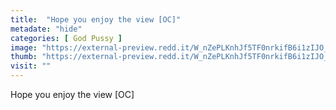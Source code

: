 ```yaml
---
title:  "Hope you enjoy the view [OC]"
metadate: "hide"
categories: [ God Pussy ]
image: "https://external-preview.redd.it/W_nZePLKnhJf5TF0nrkifB6i1zIJO_zwgajc0a21N5M.jpg?auto=webp&s=ccfdc22c1d4ff3badc4d915dc06992b3e05d84a6"
thumb: "https://external-preview.redd.it/W_nZePLKnhJf5TF0nrkifB6i1zIJO_zwgajc0a21N5M.jpg?width=1080&crop=smart&auto=webp&s=26766734e7c154a25fe5327336fe7b9dbd256249"
visit: ""
---
```

Hope you enjoy the view [OC]
